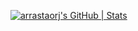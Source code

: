 [![arrastaorj's GitHub | Stats](https://stats.quine.sh/arrastaorj/github?theme=dark)](https://quine.sh?utm_source=widgets&utm_campaign=arrastaorj)
